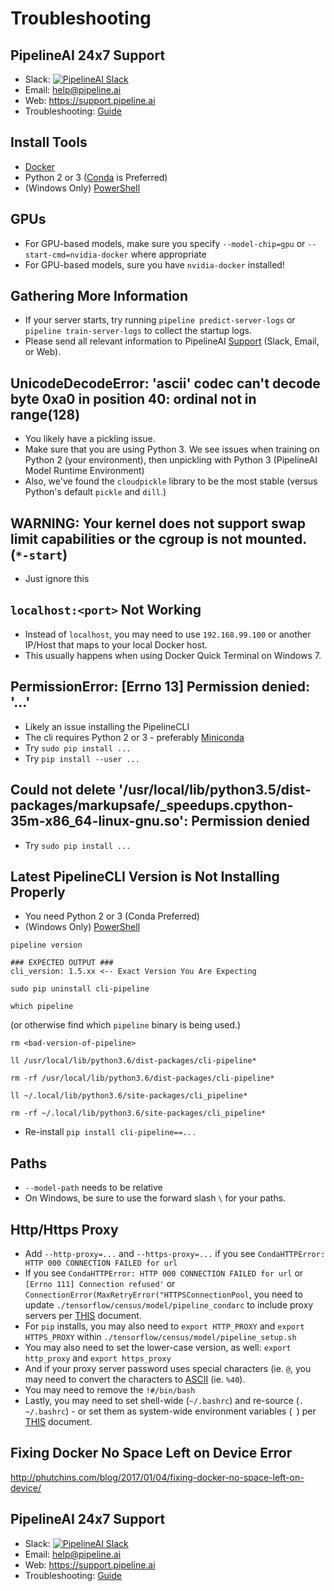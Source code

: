 # Troubleshooting

## PipelineAI 24x7 Support
* Slack:  [![PipelineAI Slack](http://pipeline.ai/assets/img/slack.png)](https://joinslack.pipeline.ai)
* Email:  help@pipeline.ai
* Web:  https://support.pipeline.ai
* Troubleshooting:  [Guide](/docs/troubleshooting)

## Install Tools
* [Docker](https://www.docker.com/community-edition#/download)
* Python 2 or 3 ([Conda](https://conda.io/docs/install/quick.html) is Preferred)
* (Windows Only) [PowerShell](https://github.com/PowerShell/PowerShell/tree/master/docs/installation)

## GPUs
* For GPU-based models, make sure you specify `--model-chip=gpu` or `--start-cmd=nvidia-docker` where appropriate 
* For GPU-based models, sure you have `nvidia-docker` installed!

## Gathering More Information
* If your server starts, try running `pipeline predict-server-logs` or `pipeline train-server-logs` to collect the startup logs.
* Please send all relevant information to PipelineAI [Support](#pipelineai-24x7-support) (Slack, Email, or Web).

## UnicodeDecodeError: 'ascii' codec can't decode byte 0xa0 in position 40: ordinal not in range(128)
* You likely have a pickling issue.
* Make sure that you are using Python 3.  We see issues when training on Python 2 (your environment), then unpickling with Python 3 (PipelineAI Model Runtime Environment)
* Also, we've found the `cloudpickle` library to be the most stable (versus Python's default `pickle` and `dill`.)

## WARNING: Your kernel does not support swap limit capabilities or the cgroup is not mounted. (`*-start`)
* Just ignore this

## `localhost:<port>` Not Working
* Instead of `localhost`, you may need to use `192.168.99.100` or another IP/Host that maps to your local Docker host.  
* This usually happens when using Docker Quick Terminal on Windows 7.

## PermissionError: [Errno 13] Permission denied: '...'
* Likely an issue installing the PipelineCLI 
* The cli requires Python 2 or 3 - preferably [Miniconda](https://conda.io/docs/user-guide/install/index.html#id2)
* Try `sudo pip install ...`
* Try `pip install --user ...`

## Could not delete '/usr/local/lib/python3.5/dist-packages/markupsafe/_speedups.cpython-35m-x86_64-linux-gnu.so': Permission denied
* Try `sudo pip install ...`

## Latest PipelineCLI Version is Not Installing Properly
* You need Python 2 or 3 (Conda Preferred)
* (Windows Only) [PowerShell](https://github.com/PowerShell/PowerShell/tree/master/docs/installation) 

```
pipeline version

### EXPECTED OUTPUT ###
cli_version: 1.5.xx <-- Exact Version You Are Expecting
```
```
sudo pip uninstall cli-pipeline
```
```
which pipeline
``` 
(or otherwise find which `pipeline` binary is being used.)
```
rm <bad-version-of-pipeline>
```
```
ll /usr/local/lib/python3.6/dist-packages/cli-pipeline*
```
```
rm -rf /usr/local/lib/python3.6/dist-packages/cli-pipeline*
```
```
ll ~/.local/lib/python3.6/site-packages/cli_pipeline*
```
```
rm -rf ~/.local/lib/python3.6/site-packages/cli_pipeline*
```
* Re-install `pip install cli-pipeline==...`


## Paths
* `--model-path` needs to be relative
* On Windows, be sure to use the forward slash `\` for your paths.

## Http/Https Proxy
* Add `--http-proxy=...` and `--https-proxy=...` if you see `CondaHTTPError: HTTP 000 CONNECTION FAILED for url`
* If you see `CondaHTTPError: HTTP 000 CONNECTION FAILED for url` or `[Errno 111] Connection refused'` or `ConnectionError(MaxRetryError("HTTPSConnectionPool`, you need to update `./tensorflow/census/model/pipeline_condarc` to include proxy servers per [THIS](https://conda.io/docs/user-guide/configuration/use-condarc.html#configure-conda-for-use-behind-a-proxy-server-proxy-servers) document.
* For `pip` installs, you may also need to `export HTTP_PROXY` and `export HTTPS_PROXY` within `./tensorflow/census/model/pipeline_setup.sh`
* You may also need to set the lower-case version, as well:  `export http_proxy` and `export https_proxy`
* And if your proxy server password uses special characters (ie. `@`, you may need to convert the characters to [ASCII](https://www.ascii-code.com/) (ie. `%40`).
* You may need to remove the `!#/bin/bash`
* Lastly, you may need to set shell-wide (`~/.bashrc`) and re-source (`. ~/.bashrc`) - or set them as system-wide environment variables (` `) per [THIS](https://help.ubuntu.com/community/EnvironmentVariables#System-wide_environment_variables) document.

## Fixing Docker No Space Left on Device Error
http://phutchins.com/blog/2017/01/04/fixing-docker-no-space-left-on-device/

## PipelineAI 24x7 Support
* Slack:  [![PipelineAI Slack](http://pipeline.ai/assets/img/slack.png)](https://joinslack.pipeline.ai)
* Email:  help@pipeline.ai
* Web:  https://support.pipeline.ai
* Troubleshooting:  [Guide](/docs/troubleshooting)
